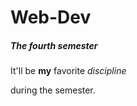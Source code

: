 # Web-Dev

##### The fourth semester

It'll be **my** favorite *discipline* <br> 


during the semester.

